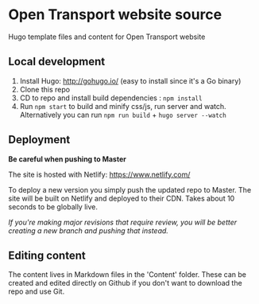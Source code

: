 # Open Transport website source

Hugo template files and content for Open Transport website

## Local development

1. Install Hugo: http://gohugo.io/ (easy to install since it's a Go binary)
2. Clone this repo
3. CD to repo and install build dependencies : `npm install`
3. Run `npm start` to build and minify css/js, run server and watch. Alternatively you can run `npm run build` + `hugo server --watch`

## Deployment

**Be careful when pushing to Master**

The site is hosted with Netlify: https://www.netlify.com/

To deploy a new version you simply push the updated repo to Master. The site will be built on Netlify and deployed to their CDN. Takes about 10 seconds to be globally live.

*If you're making major revisions that require review, you will be better creating a new branch and pushing that instead.*

## Editing content

The content lives in Markdown files in the 'Content' folder. These can be created and edited directly on Github if you don't want to download the repo and use Git.
